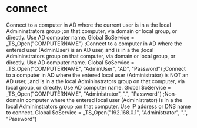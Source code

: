 # connect
Connect to a computer in AD where the current user is in a the local Admininstrators group  ;on that computer, via domain or local group, or directly.  Use AD computer name. Global $oService = _TS_Open("COMPUTERNAME")  ;Connect to a computer in AD where the entered user (AdminUser) is an AD user, and is in a the  ;local Admininstrators group on that computer, via domain or local group, or directly.  Use AD computer name. Global $oService = _TS_Open("COMPUTERNAME", "AdminUser", "AD", "Password")   ;Connect to a computer in AD where the entered local user (Administrator) is NOT an AD user,  ;and is in a the local Admininstrators group on that computer, via local group, or directly.  Use AD computer name. Global $oService = _TS_Open("COMPUTERNAME", "Administrator", ".", "Password")   ;Non-domain computer where the entered local user (Administrator) is in a the local Admininstrators group  ;on that computer.  Use IP address or DNS name to connect. Global $oService = _TS_Open("192.168.0.1", "Administrator", ".", "Password")
